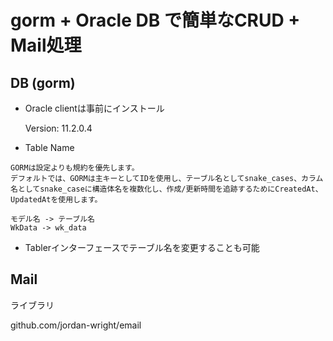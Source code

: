 # gorm + Oracle DB で簡単なCRUD + Mail処理


## DB (gorm)

- Oracle clientは事前にインストール

  Version: 11.2.0.4

- Table Name

```text
GORMは設定よりも規約を優先します。
デフォルトでは、GORMは主キーとしてIDを使用し、テーブル名としてsnake_cases、カラム名としてsnake_caseに構造体名を複数化し、作成/更新時間を追跡するためにCreatedAt、UpdatedAtを使用します。

モデル名 -> テーブル名
WkData -> wk_data
```

- Tablerインターフェースでテーブル名を変更することも可能

## Mail

ライブラリ

github.com/jordan-wright/email
